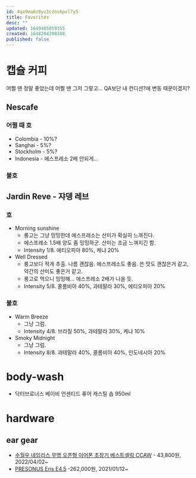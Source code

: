 ```yaml
---
id: 4qo9ma0z0yu1czns6pxl7y5
title: Favorites
desc: ""
updated: 1649405059355
created: 1648204390388
published: false
---
```


# 캡슐 커피

어쩔 땐 정말 좋았는데 어쩔 땐 그저 그렇고... QA보단 내 컨디션?에 변동 때문이겠지?

## Nescafe

### 어쩔 때 호

- Colombia - 10%?
- Sanghai - 5%?
- Stockholm - 5%?
- Indonesia - 에스프레소 2배 안되게...

### 불호

## Jardin Reve - 쟈뎅 레브

### 호

- Morning sunshine
  - 룽고는 그냥 밍밍한데 에스프레소는 산미가 확실히 느껴진다.
  - 에스프레소 1.5배 양도 좀 밍밍하군. 산미는 조금 느껴지긴 함.
  - Intensity 1/8. 에티오피아 80%, 케냐 20%
- Well Dressed
  - 룽고보다 적게 추출. 나름 괜찮음. 에스프레소도 좋음. 쓴 맛도 괜찮은거 같고, 약간의 산미도 좋은거 같고.
  - 룽고로 먹으니 밍밍해... 에스프레소 2배가 나을 듯.
  - Intensity 5/8. 콜롬비아 40%, 과테말라 30%, 에티오피아 20%

### 불호

- Warm Breeze
  - 그냥 그럼.
  - Intensity 4/8. 브라질 50%, 과테말라 30%, 케냐 10%
- Smoky Midnight
  - 그냥 그럼.
  - Intensity 8/8. 과테말라 40%, 콜롬비아 40%, 인도네시아 20%

# body-wash

- 닥터브로너스 베이비 언센티드 퓨어 캐스틸 솝 950ml

# hardware

## ear gear

- [수월우 네임리스 무명 오픈형 이어폰 초장기 베스트셀링 CCAW](https://smartstore.naver.com/ankihouse/products/4943556472?NaPm=ct%3Dl1h8kloa%7Cci%3Dcheckout%7Ctr%3Dppc%7Ctrx%3D%7Chk%3Dedc80cb23a4af1b011cb2a65d93ed857f48c36d3) - 43,800원, 2022/04/02~
- [PRESONUS Eris E4.5](https://smartstore.naver.com/shure/products/3475931270?NaPm=ct%3Dl1hab7bf%7Cci%3Dcheckout%7Ctr%3Dppc%7Ctrx%3D%7Chk%3D5518671b62025add914db44f9893ed5d5fa44ae1) -262,000원, 2021/01/12~
